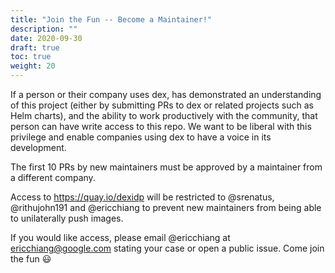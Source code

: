 ```yaml
---
title: "Join the Fun -- Become a Maintainer!"
description: ""
date: 2020-09-30
draft: true
toc: true
weight: 20
---
```


If a person or their company uses dex, has demonstrated an understanding of this
project (either by submitting PRs to dex or related projects such as Helm
charts), and the ability to work productively with the community, that person
can have write access to this repo. We want to be liberal with this privilege
and enable companies using dex to have a voice in its development.

The first 10 PRs by new maintainers must be approved by a maintainer from a
different company.

Access to https://quay.io/dexidp will be restricted to @srenatus, @rithujohn191
and @ericchiang to prevent new maintainers from being able to unilaterally push
images.

If you would like access, please email @ericchiang at ericchiang@google.com
stating your case or open a public issue. Come join the fun 😃
